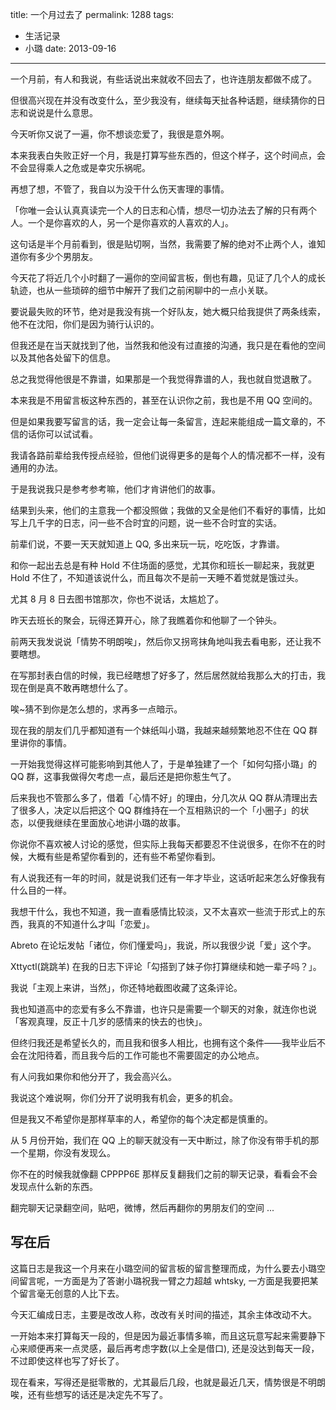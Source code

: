 title: 一个月过去了
permalink: 1288
tags:
  - 生活记录
  - 小璐
date: 2013-09-16
---

一个月前，有人和我说，有些话说出来就收不回去了，也许连朋友都做不成了。

但很高兴现在并没有改变什么，至少我没有，继续每天扯各种话题，继续猜你的日志和说说是什么意思。

今天听你又说了一遍，你不想谈恋爱了，我很是意外啊。

本来我表白失败正好一个月，我是打算写些东西的，但这个样子，这个时间点，会不会显得乘人之危或是幸灾乐祸呢。

再想了想，不管了，我自以为没干什么伤天害理的事情。

「你唯一会认认真真读完一个人的日志和心情，想尽一切办法去了解的只有两个人。一个是你喜欢的人，另一个是你喜欢的人喜欢的人」。

这句话是半个月前看到，很是贴切啊，当然，我需要了解的绝对不止两个人，谁知道你有多少个男朋友。

今天花了将近几个小时翻了一遍你的空间留言板，倒也有趣，见证了几个人的成长轨迹，也从一些琐碎的细节中解开了我们之前闲聊中的一点小关联。

要说最失败的环节，绝对是我没有挑一个好队友，她大概只给我提供了两条线索，他不在沈阳，你们是因为骑行认识的。

但我还是在当天就找到了他，当然我和他没有过直接的沟通，我只是在看他的空间以及其他各处留下的信息。

总之我觉得他很是不靠谱，如果那是一个我觉得靠谱的人，我也就自觉退散了。

本来我是不用留言板这种东西的，甚至在认识你之前，我也是不用 QQ 空间的。

但是如果我要写留言的话，我一定会让每一条留言，连起来能组成一篇文章的，不信的话你可以试试看。

我请各路前辈给我传授点经验，但他们说得更多的是每个人的情况都不一样，没有通用的办法。

于是我说我只是参考参考嘛，他们才肯讲他们的故事。

结果到头来，他们的主意我一个都没照做；我做的又全是他们不看好的事情，比如写上几千字的日志，问一些不合时宜的问题，说一些不合时宜的实话。

前辈们说，不要一天天就知道上 QQ, 多出来玩一玩，吃吃饭，才靠谱。

和你一起出去总是有种 Hold 不住场面的感觉，尤其你和班长一聊起来，我就更 Hold 不住了，不知道该说什么，而且每次不是前一天睡不着觉就是饿过头。

尤其 8 月 8 日去图书馆那次，你也不说话，太尴尬了。

昨天去班长的聚会，玩得还算开心，除了我瞧着你和他聊了一个钟头。

前两天我发说说「情势不明朗唉」，然后你又拐弯抹角地叫我去看电影，还让我不要瞎想。

在写那封表白信的时候，我已经瞎想了好多了，然后居然就给我那么大的打击，我现在倒是真不敢再瞎想什么了。

唉~猜不到你是怎么想的，求再多一点暗示。

现在我的朋友们几乎都知道有一个妹纸叫小璐，我越来越频繁地忍不住在 QQ 群里讲你的事情。

一开始我觉得这样可能影响到其他人了，于是单独建了一个「如何勾搭小璐」的 QQ 群，这事我做得欠考虑一点，最后还是把你惹生气了。

后来我也不管那么多了，借着「心情不好」的理由，分几次从 QQ 群从清理出去了很多人，决定以后把这个 QQ 群维持在一个互相熟识的一个「小圈子」的状态，以便我继续在里面放心地讲小璐的故事。

你说你不喜欢被人讨论的感觉，但实际上我每天都要忍不住说很多，在你不在的时候，大概有些是希望你看到的，还有些不希望你看到。

有人说我还有一年的时间，就是说我们还有一年才毕业，这话听起来怎么好像我有什么目的一样。

我想干什么，我也不知道，我一直看感情比较淡，又不太喜欢一些流于形式上的东西，我真的不知道什么才叫「恋爱」。

Abreto 在论坛发帖「诸位，你们懂爱吗」，我说，所以我很少说「爱」这个字。

Xttyctl(跳跳羊) 在我的日志下评论「勾搭到了妹子你打算继续和她一辈子吗？」。

我说「主观上来讲，当然」，你还特地截图收藏了这条评论。

我也知道高中的恋爱有多么不靠谱，也许只是需要一个聊天的对象，就连你也说「客观真理，反正十几岁的感情来的快去的也快」。

但终归我还是希望长久的，而且我和很多人相比，也拥有这个条件——我毕业后不会在沈阳待着，而且我今后的工作可能也不需要固定的办公地点。

有人问我如果你和他分开了，我会高兴么。

我说这个难说啊，你们分开了说明我有机会，更多的机会。

但是我又不希望你是那样草率的人，希望你的每个决定都是慎重的。

从 5 月份开始，我们在 QQ 上的聊天就没有一天中断过，除了你没有带手机的那一个星期，你没有发现么。

你不在的时候我就像翻 CPPPP6E 那样反复翻我们之前的聊天记录，看看会不会发现点什么新的东西。

翻完聊天记录翻空间，贴吧，微博，然后再翻你的男朋友们的空间 ...

## 写在后

这篇日志是我这一个月来在小璐空间的留言板的留言整理而成，为什么要去小璐空间留言呢，一方面是为了答谢小璐祝我一臂之力超越 whtsky, 一方面是我要把某个留言毫无创意的人比下去。

今天汇编成日志，主要是改改人称，改改有关时间的描述，其余主体改动不大。

一开始本来打算每天一段的，但是因为最近事情多嘛，而且这玩意写起来需要静下心来顺便再来一点灵感，最后再考虑字数(以上全是借口), 还是没达到每天一段，不过即使这样也写了好长了。

现在看来，写得还是挺零散的，尤其最后几段，也就是最近几天，情势很是不明朗唉，还有些想写的话还是决定先不写了。
